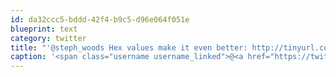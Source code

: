 ```yaml
---
id: da32ccc5-bddd-42f4-b9c5-d96e064f051e
blueprint: text
category: twitter
title: "'@steph_woods Hex values make it even better: http://tinyurl.com/9ra7b8"
caption: '<span class="username username_linked">@<a href="https://twitter.com/steph_woods" title="Stephanie Woods">steph_woods</a></span> Hex values make it even better: http://tinyurl.com/9ra7b8'
---
```

